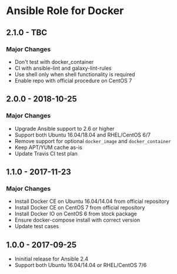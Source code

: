 # Ansible Role for Docker

## 2.1.0 - TBC

### Major Changes

  - Don't test with docker\_container
  - CI with ansible-lint and galaxy-lint-rules
  - Use shell only when shell functionality is required
  - Enable repo with official procedure on CentOS 7

## 2.0.0 - 2018-10-25

### Major Changes

  - Upgrade Ansible support to 2.6 or higher
  - Support both Ubuntu 16.04/18.04 and RHEL/CentOS 6/7
  - Remove support for optional `docker_image` and `docker_container`
  - Keep APT/YUM cache as-is
  - Update Travis CI test plan

## 1.1.0 - 2017-11-23

### Major Changes

  - Install Docker CE on Ubuntu 16.04/14.04 from official repository
  - Install Docker CE on CentOS 7 from official repository
  - Install Docker IO on CentOS 6 from stock package
  - Ensure docker-compose install with correct version
  - Update test cases

## 1.0.0 - 2017-09-25

  - Ininitial release for Ansible 2.4
  - Support both Ubuntu 16.04/14.04 or RHEL/CentOS 7/6
